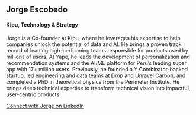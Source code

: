 ## **Jorge** Escobedo

#### Kipu, Technology & Strategy

Jorge is a Co-founder at Kipu, where he leverages his expertise to help companies unlock the potential of data and AI. He brings a proven track record of leading high-performing teams responsible for products used by millions of users. At Yape, he leads the development of personalization and recommendation systems and the AI/ML platform for Peru’s leading super app with 17+ million users. Previously, he founded a Y Combinator-backed startup, led engineering and data teams at Drop and Unravel Carbon, and completed a PhD in theoretical physics from the Perimeter Institute. He brings deep technical expertise to transform technical vision into impactful, user-centric products.

[Connect with Jorge on LinkedIn](https://www.linkedin.com/in/jescob/)
